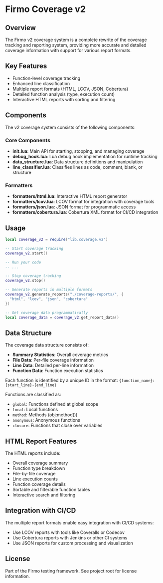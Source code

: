 # Firmo Coverage v2

## Overview

The Firmo v2 coverage system is a complete rewrite of the coverage tracking and reporting system, providing more accurate and detailed coverage information with support for various report formats.

## Key Features

- Function-level coverage tracking
- Enhanced line classification
- Multiple report formats (HTML, LCOV, JSON, Cobertura)
- Detailed function analysis (type, execution count)
- Interactive HTML reports with sorting and filtering

## Components

The v2 coverage system consists of the following components:

### Core Components

- **init.lua**: Main API for starting, stopping, and managing coverage
- **debug_hook.lua**: Lua debug hook implementation for runtime tracking
- **data_structure.lua**: Data structure definitions and manipulation
- **line_classifier.lua**: Classifies lines as code, comment, blank, or structure

### Formatters

- **formatters/html.lua**: Interactive HTML report generator
- **formatters/lcov.lua**: LCOV format for integration with coverage tools
- **formatters/json.lua**: JSON format for programmatic access
- **formatters/cobertura.lua**: Cobertura XML format for CI/CD integration

## Usage

```lua
local coverage_v2 = require("lib.coverage.v2")

-- Start coverage tracking
coverage_v2.start()

-- Run your code
-- ...

-- Stop coverage tracking
coverage_v2.stop()

-- Generate reports in multiple formats
coverage_v2.generate_reports("./coverage-reports/", {
  "html", "lcov", "json", "cobertura"
})

-- Get coverage data programmatically
local coverage_data = coverage_v2.get_report_data()
```

## Data Structure

The coverage data structure consists of:

- **Summary Statistics**: Overall coverage metrics
- **File Data**: Per-file coverage information
- **Line Data**: Detailed per-line information
- **Function Data**: Function execution statistics

Each function is identified by a unique ID in the format:
`{function_name}:{start_line}-{end_line}`

Functions are classified as:
- `global`: Functions defined at global scope
- `local`: Local functions
- `method`: Methods (obj:method())
- `anonymous`: Anonymous functions
- `closure`: Functions that close over variables

## HTML Report Features

The HTML reports include:

- Overall coverage summary
- Function type breakdown
- File-by-file coverage
- Line execution counts
- Function coverage details
- Sortable and filterable function tables
- Interactive search and filtering

## Integration with CI/CD

The multiple report formats enable easy integration with CI/CD systems:

- Use LCOV reports with tools like Coveralls or Codecov
- Use Cobertura reports with Jenkins or other CI systems
- Use JSON reports for custom processing and visualization

## License

Part of the Firmo testing framework. See project root for license information.